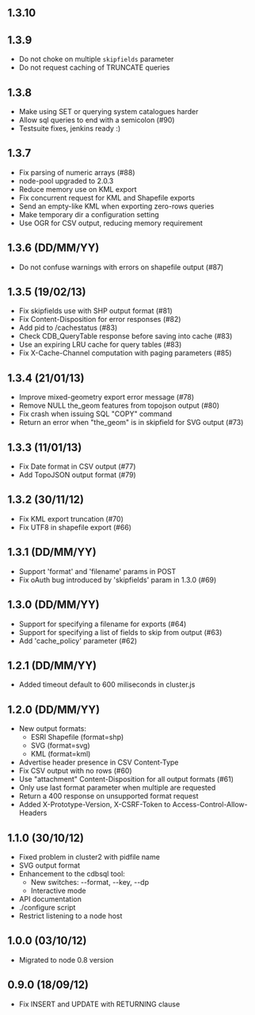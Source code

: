 1.3.10
------

1.3.9
-----
* Do not choke on multiple `skipfields` parameter
* Do not request caching of TRUNCATE queries

1.3.8
-----
* Make using SET or querying system catalogues harder
* Allow sql queries to end with a semicolon (#90)
* Testsuite fixes, jenkins ready :)

1.3.7
-----
* Fix parsing of numeric arrays (#88)
* node-pool upgraded to 2.0.3
* Reduce memory use on KML export
* Fix concurrent request for KML and Shapefile exports
* Send an empty-like KML when exporting zero-rows queries
* Make temporary dir a configuration setting
* Use OGR for CSV output, reducing memory requirement

1.3.6 (DD/MM/YY)
-----
* Do not confuse warnings with errors on shapefile output (#87)

1.3.5 (19/02/13)
-----
* Fix skipfields use with SHP output format (#81)
* Fix Content-Disposition for error responses (#82)
* Add pid to /cachestatus (#83)
* Check CDB_QueryTable response before saving into cache (#83)
* Use an expiring LRU cache for query tables (#83)
* Fix X-Cache-Channel computation with paging parameters (#85)

1.3.4 (21/01/13)
-----
* Improve mixed-geometry export error message (#78)
* Remove NULL the_geom features from topojson output (#80)
* Fix crash when issuing SQL "COPY" command
* Return an error when "the_geom" is in skipfield for SVG output (#73)

1.3.3 (11/01/13)
-----
* Fix Date format in CSV output (#77)
* Add TopoJSON output format (#79)

1.3.2 (30/11/12)
-----
* Fix KML export truncation (#70)
* Fix UTF8 in shapefile export (#66)

1.3.1 (DD/MM/YY)
-----
* Support 'format' and 'filename' params in POST
* Fix oAuth bug introduced by 'skipfields' param in 1.3.0 (#69)

1.3.0 (DD/MM/YY)
-----
* Support for specifying a filename for exports (#64)
* Support for specifying a list of fields to skip from output (#63)
* Add 'cache_policy' parameter (#62)

1.2.1 (DD/MM/YY)
-----
* Added timeout default to 600 miliseconds in cluster.js

1.2.0 (DD/MM/YY)
-----
* New output formats:
  * ESRI Shapefile (format=shp)
  * SVG (format=svg)
  * KML (format=kml)
* Advertise header presence in CSV Content-Type
* Fix CSV output with no rows (#60)
* Use "attachment" Content-Disposition for all output formats (#61)
* Only use last format parameter when multiple are requested
* Return a 400 response on unsupported format request
* Added X-Prototype-Version, X-CSRF-Token to Access-Control-Allow-Headers

1.1.0 (30/10/12)
-----
* Fixed problem in cluster2 with pidfile name
* SVG output format
* Enhancement to the cdbsql tool:
  - New switches: --format, --key, --dp
  - Interactive mode
* API documentation
* ./configure script
* Restrict listening to a node host

1.0.0 (03/10/12)
-----
* Migrated to node 0.8 version

0.9.0 (18/09/12)
-----
* Fix INSERT and UPDATE with RETURNING clause
